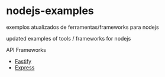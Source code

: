 # nodejs-examples

exemplos atualizados de ferramentas/frameworks para nodejs

updated examples of tools / frameworks for nodejs

API Frameworks
- [Fastify](/api-frameworks/fastify/README.md)
- [Express](/api-frameworks/express/README.md)

